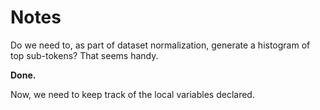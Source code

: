 # Notes

Do we need to, as part of dataset normalization, generate a histogram of top sub-tokens? That seems handy.

**Done.**

Now, we need to keep track of the local variables declared.

